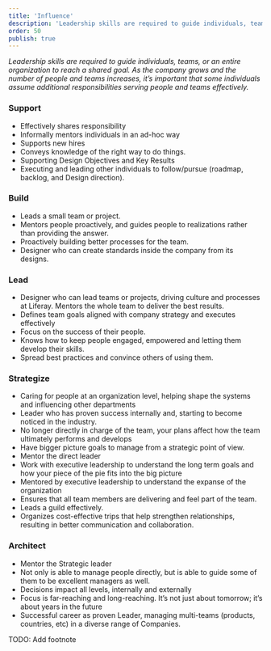 ```yaml
---
title: 'Influence'
description: 'Leadership skills are required to guide individuals, teams, or an entire organization to reach a shared goal. As the company grows and the number of people and teams increases, it’s important that some individuals assume additional responsibilities serving people and teams effectively.'
order: 50
publish: true
---
```


_Leadership skills are required to guide individuals, teams, or an entire organization to reach a shared goal. As the company grows and the number of people and teams increases, it’s important that some individuals assume additional responsibilities serving people and teams effectively._

### Support

-   Effectively shares responsibility
-   Informally mentors individuals in an ad-hoc way
-   Supports new hires
-   Conveys knowledge of the right way to do things.
-   Supporting Design Objectives and Key Results
-   Executing and leading other individuals to follow/pursue (roadmap, backlog, and Design direction).

### Build

-   Leads a small team or project.
-   Mentors people proactively, and guides people to realizations rather than providing the answer.
-   Proactively building better processes for the team.
-   Designer who can create standards inside the company from its designs.

### Lead

-   Designer who can lead teams or projects, driving culture and processes at Liferay. Mentors the whole team to deliver the best results.
-   Defines team goals aligned with company strategy and executes effectively
-   Focus on the success of their people.
-   Knows how to keep people engaged, empowered and letting them develop their skills.
-   Spread best practices and convince others of using them.

### Strategize

-   Caring for people at an organization level, helping shape the systems and influencing other departments
-   Leader who has proven success internally and, starting to become noticed in the industry.
-   No longer directly in charge of the team, your plans affect how the team ultimately performs and develops
-   Have bigger picture goals to manage from a strategic point of view.
-   Mentor the direct leader
-   Work with executive leadership to understand the long term goals and how your piece of the pie fits into the big picture
-   Mentored by executive leadership to understand the expanse of the organization
-   Ensures that all team members are delivering and feel part of the team.
-   Leads a guild effectively.
-   Organizes cost-effective trips that help strengthen relationships, resulting in better communication and collaboration.

### Architect

-   Mentor the Strategic leader
-   Not only is able to manage people directly, but is able to guide some of them to be excellent managers as well.
-   Decisions impact all levels, internally and externally
-   Focus is far-reaching and long-reaching. It’s not just about tomorrow; it’s about years in the future
-   Successful career as proven Leader, managing multi-teams (products, countries, etc) in a diverse range of Companies.

TODO: Add footnote
